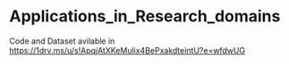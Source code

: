 # Applications_in_Research_domains

Code and Dataset avilable in https://1drv.ms/u/s!ApqjAtXKeMulix4BePxakdteintU?e=wfdwUG
